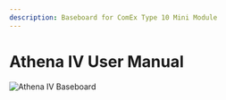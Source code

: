 ```yaml
---
description: Baseboard for ComEx Type 10 Mini Module
---
```


# Athena IV User Manual

![Athena IV Baseboard](../.gitbook/assets/dsc_0094.jpg)

